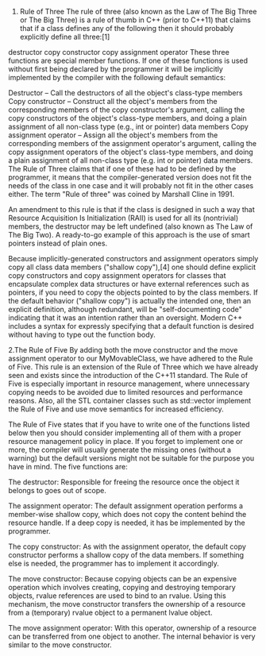 
1. Rule of Three
The rule of three (also known as the Law of The Big Three or The Big Three) is a rule of thumb in C++ (prior to C++11) that claims that if a class defines any of the following then it should probably explicitly define all three:[1]

destructor
copy constructor
copy assignment operator
These three functions are special member functions. If one of these functions is used without first being declared by the programmer it will be implicitly implemented by the compiler with the following default semantics:

Destructor – Call the destructors of all the object's class-type members
Copy constructor – Construct all the object's members from the corresponding members of the copy constructor's argument, calling the copy constructors of the object's class-type members, and doing a plain assignment of all non-class type (e.g., int or pointer) data members
Copy assignment operator – Assign all the object's members from the corresponding members of the assignment operator's argument, calling the copy assignment operators of the object's class-type members, and doing a plain assignment of all non-class type (e.g. int or pointer) data members.
The Rule of Three claims that if one of these had to be defined by the programmer, it means that the compiler-generated version does not fit the needs of the class in one case and it will probably not fit in the other cases either. The term "Rule of three" was coined by Marshall Cline in 1991.

An amendment to this rule is that if the class is designed in such a way that Resource Acquisition Is Initialization (RAII) is used for all its (nontrivial) members, the destructor may be left undefined (also known as The Law of The Big Two). A ready-to-go example of this approach is the use of smart pointers instead of plain ones.

Because implicitly-generated constructors and assignment operators simply copy all class data members ("shallow copy"),[4] one should define explicit copy constructors and copy assignment operators for classes that encapsulate complex data structures or have external references such as pointers, if you need to copy the objects pointed to by the class members. If the default behavior ("shallow copy") is actually the intended one, then an explicit definition, although redundant, will be "self-documenting code" indicating that it was an intention rather than an oversight. Modern C++ includes a syntax for expressly specifying that a default function is desired without having to type out the function body.


2.The Rule of Five
By adding both the move constructor and the move assignment operator to our MyMovableClass, we have adhered to the Rule of Five. This rule is an extension of the Rule of Three which we have already seen and exists since the introduction of the C++11 standard. The Rule of Five is especially important in resource management, where unnecessary copying needs to be avoided due to limited resources and performance reasons. Also, all the STL container classes such as std::vector implement the Rule of Five and use move semantics for increased efficiency.

The Rule of Five states that if you have to write one of the functions listed below then you should consider implementing all of them with a proper resource management policy in place. If you forget to implement one or more, the compiler will usually generate the missing ones (without a warning) but the default versions might not be suitable for the purpose you have in mind. The five functions are:

The destructor: Responsible for freeing the resource once the object it belongs to goes out of scope.

The assignment operator: The default assignment operation performs a member-wise shallow copy, which does not copy the content behind the resource handle. If a deep copy is needed, it has be implemented by the programmer.

The copy constructor: As with the assignment operator, the default copy constructor performs a shallow copy of the data members. If something else is needed, the programmer has to implement it accordingly.

The move constructor: Because copying objects can be an expensive operation which involves creating, copying and destroying temporary objects, rvalue references are used to bind to an rvalue. Using this mechanism, the move constructor transfers the ownership of a resource from a (temporary) rvalue object to a permanent lvalue object.

The move assignment operator: With this operator, ownership of a resource can be transferred from one object to another. The internal behavior is very similar to the move constructor.